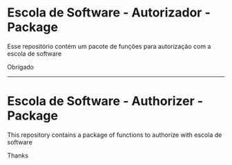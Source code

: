 # Escola de Software - Autorizador - Package

Esse repositório contém um pacote de funções para autorização com a escola de software

Obrigado

<hr/>

# Escola de Software - Authorizer - Package

This repository contains a package of functions to authorize with escola de software

Thanks 